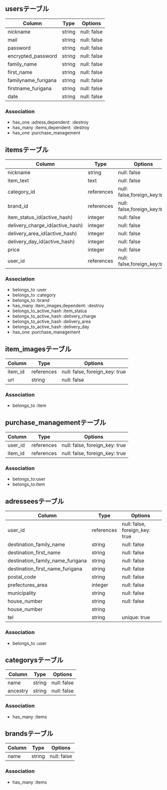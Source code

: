 ## usersテーブル
|Column|Type|Options|
|------|----|-------|
|nickname|string|null: false|
|mail	|string|null: false|default: “”|
|password|string|null: false|default: “”|
|encrypted_password|string|null: false|default: “”|
|family_name|string|null: false|
|first_name|string|null: false|
|familyname_furigana|string|null: false|
|firstname_furigana|string|null: false|
|date |string|null: false|

### Association
- has_one :adress,dependent: :destroy
- has_many :items,dependent: :destroy
- has_one :purchase_management


## itemsテーブル
|Column|Type|Options|
|------|----|-------|
|nickname|string|null: false|
|item_text|text|null: false|
|category_id|references|null: false,foreign_key:true|
|brand_id|references|null: false,foreign_key:true|
|item_status_id(active_hash)|integer|null: false|
|delivery_charge_id(active_hash)|integer|null: false|
|delivery_area_id(active_hash)|integer|null: false|
|delivery_day_id(active_hash)|integer|null: false|
|price|integer|null: false|
|user_id|references|null: false,foreign_key:true|

### Association
- belongs_to :user
- belongs_to :category
- belongs_to :brand
- has_many :item_images,dependent: :destroy
- belongs_to_active_hash :item_status
- belongs_to_active_hash :delivery_charge
- belongs_to_active_hash :delivery_area
- belongs_to_active_hash :delivery_day
- has_one :purchase_management


## item_imagesテーブル
|Column|Type|Options|
|------|----|-------|
|item_id|references|null: false, foreign_key: true|
|url|string|null: false|

### Association
- belongs_to :item

## purchase_managementテーブル
|Column|Type|Options|
|------|----|-------|
|user_id|references|null: false, foreign_key: true|
|item_id|references|null: false, foreign_key: true|

### Association
- belongs_to:user
- belongs_to:item


## adresseesテーブル
|Column|Type|Options|
|------|----|-------|
|user_id|references|null: false, foreign_key: true|
|destination_family_name|string|null: false|
|destination_first_name|string|null: false|
|destination_family_name_furigana|string|null: false|
|destination_first_name_furigana|string|null: false|
|postal_code|string|null: false|
|prefectures_area|integer|null: false|default:""|
|municipality|string|null: false|
|house_number|string|null: false|
|house_number|string|
|tel|string|unique: true|

### Association
- belongs_to :user


## categorysテーブル
|Column|Type|Options|
|------|----|-------|
|name|string|null: false|
|ancestry|string|null: false|

### Association
- has_many :items


## brandsテーブル
|Column|Type|Options|
|------|----|-------|
|name|string|null: false|

### Association
- has_many :items

